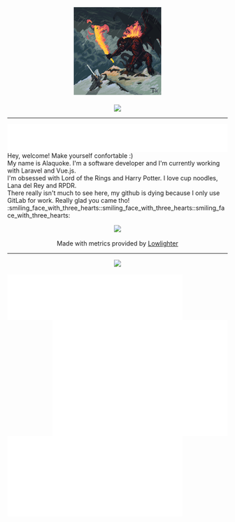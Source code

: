 <div align="center">
    <img width="200" src='balrog.gif'/>
</div>
<br>
<div>
    <div align="center">
        <img align='center' src='https://user-images.githubusercontent.com/88796071/225752409-1d2e13c8-3119-4e57-b8b9-73efe5b09928.gif'/>
    </div>
    <hr>
        <img align="right" src='metrics.plugin.fortune.svg'/>
</div>

<div align='left'><p>Hey, welcome! Make yourself confortable :)<br/> My name is Alaquoke. I'm a software developer and I'm currently working with Laravel and Vue.js.<br> I'm obsessed with Lord of the Rings and Harry Potter. I love cup noodles, Lana del Rey and RPDR.<br/>There really isn't much to see here, my github is dying because I only use GitLab for work. Really glad you came tho! :smiling_face_with_three_hearts::smiling_face_with_three_hearts::smiling_face_with_three_hearts: </p>
    <div align="center">
    <a href="https://visitorbadge.io/status?path=https%3A%2F%2Fgithub.com%2Fquokequack%2Fquokequack"><img src="https://api.visitorbadge.io/api/visitors?path=https%3A%2F%2Fgithub.com%2Fquokequack%2Fquokequack&labelColor=%23ba68c8&countColor=%23263759" /></a> <p>Made with metrics provided by <a href="https://github.com/lowlighter/metrics">Lowlighter </a></p>
        <hr>
</div>
    <p align="center">
  <a href="https://skillicons.dev">
    <img src="https://skillicons.dev/icons?i=laravel,php,javascript,vue,vuetify,mysql,bootstrap,git,gitlab,notion" />
  </a>
</p>
     <img align='left' width="400" src='languages.svg'/>
</div>
<div>
    <img align='right'  width="400" src='metrics.plugin.anilist.svg'/>
    <img align='left' width="400" src='isocalendar.svg'/>
</div>





